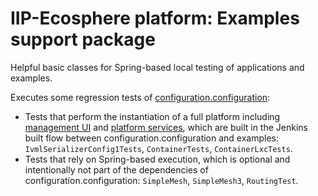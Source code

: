 # IIP-Ecosphere platform: Examples support package

Helpful basic classes for Spring-based local testing of applications and examples.

Executes some regression tests of [configuration.configuration](../../configuration/configuration):

* Tests that perform the instantiation of a full platform including [management UI](../../managmementUI) and [platform services](../../platform), which are built in the Jenkins built flow between configuration.configuration and examples: ``IvmlSerializerConfig1Tests``, ``ContainerTests``, ``ContainerLxcTests``.
* Tests that rely on Spring-based execution, which is optional and intentionally not part of the dependencies of configuration.configuration: ``SimpleMesh``, ``SimpleMesh3``, ``RoutingTest``.

